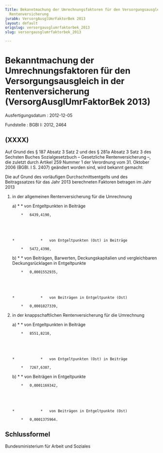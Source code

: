 ```yaml
---
Title: Bekanntmachung der Umrechnungsfaktoren für den Versorgungsausgleich in der
  Rentenversicherung
jurabk: VersorgAusglUmrFaktorBek 2013
layout: default
origslug: versorgausglumrfaktorbek_2013
slug: versorgausglumrfaktorbek_2013

---
```


# Bekanntmachung der Umrechnungsfaktoren für den Versorgungsausgleich in der Rentenversicherung (VersorgAusglUmrFaktorBek 2013)

Ausfertigungsdatum
:   2012-12-05

Fundstelle
:   BGBl I: 2012, 2464

## (XXXX)

Auf Grund des § 187 Absatz 3 Satz 2 und des § 281a Absatz 3 Satz 3 des
Sechsten Buches Sozialgesetzbuch – Gesetzliche Rentenversicherung –,
die zuletzt durch Artikel 259 Nummer 1 der Verordnung vom 31. Oktober
2006 (BGBl. I S. 2407) geändert worden sind, wird bekannt gemacht:

Die auf Grund des vorläufigen Durchschnittsentgelts und des
Beitragssatzes für das Jahr 2013 berechneten Faktoren betragen im Jahr
2013

1.  in der allgemeinen Rentenversicherung für die Umrechnung

    a)
        *            *   von Entgeltpunkten in Beiträge

            *   6439,4190,





        *            *   von Entgeltpunkten (Ost) in Beiträge

            *   5472,4390,





    b)
        *            *   von Beiträgen, Barwerten, Deckungskapitalien und
                vergleichbaren Deckungsrücklagen in Entgeltpunkte

            *   0,0001552935,





        *            *   von Beiträgen in Entgeltpunkte (Ost)

            *   0,0001827339,








2.  in der knappschaftlichen Rentenversicherung für die Umrechnung

    a)
        *            *   von Entgeltpunkten in Beiträge

            *   8551,8210,





        *            *   von Entgeltpunkten (Ost) in Beiträge

            *   7267,6307,





    b)
        *            *   von Beiträgen in Entgeltpunkte

            *   0,0001169342,





        *            *   von Beiträgen in Entgeltpunkte (Ost)

            *   0,0001375964.

## Schlussformel

Bundesministerium für Arbeit und Soziales

